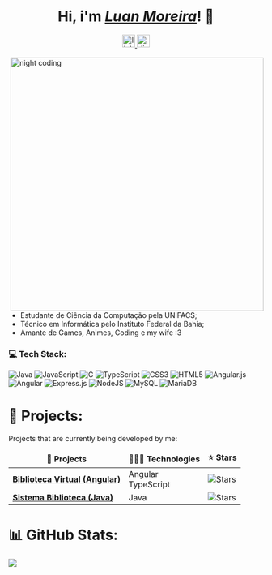 <div>
  <h1 align="center">Hi, i'm <a href="https://www.linkedin.com/in/amasterluan/"><i>Luan Moreira</i></a>! 💙</h1>
<div align="center">
  <a href="https://linkedin.com/in/Amasterluan" target="_blank">
    <img src="https://img.shields.io/static/v1?message=LinkedIn&logo=linkedin&label=&color=0077B5&logoColor=white&labelColor=&style=for-the-badge" height="25" alt="linkedin logo"  />
  </a>
  <a href="https://discord.gg/amaster" target="_blank">
    <img src="https://img.shields.io/static/v1?message=Discord&logo=discord&label=&color=161CBB&logoColor=white&labelColor=&style=for-the-badge" height="25" alt="discord logo"  />
  </a>
</div>
<br>
<img src="https://i.pinimg.com/originals/90/70/32/9070324cdfc07c68d60eed0c39e77573.gif" alt="night coding" min-width="500px" max-width="500px" width="500px" align="right">

* Estudante de Ciência da Computação pela UNIFACS;
* Técnico em Informática pelo Instituto Federal da Bahia;
* Amante de Games, Animes, Coding e my wife :3
</div>

###

<h3>💻 Tech Stack: </h3>

![Java](https://img.shields.io/badge/java-%23ED8B00.svg?style=for-the-badge&logo=openjdk&logoColor=white) ![JavaScript](https://img.shields.io/badge/javascript-%23323330.svg?style=for-the-badge&logo=javascript&logoColor=%23F7DF1E) ![C](https://img.shields.io/badge/c-%2300599C.svg?style=for-the-badge&logo=c&logoColor=white) ![TypeScript](https://img.shields.io/badge/typescript-%23007ACC.svg?style=for-the-badge&logo=typescript&logoColor=white) ![CSS3](https://img.shields.io/badge/css3-%231572B6.svg?style=for-the-badge&logo=css3&logoColor=white) ![HTML5](https://img.shields.io/badge/html5-%23E34F26.svg?style=for-the-badge&logo=html5&logoColor=white)  ![Angular.js](https://img.shields.io/badge/angular.js-%23E23237.svg?style=for-the-badge&logo=angularjs&logoColor=white) ![Angular](https://img.shields.io/badge/angular-%23DD0031.svg?style=for-the-badge&logo=angular&logoColor=white) ![Express.js](https://img.shields.io/badge/express.js-%23404d59.svg?style=for-the-badge&logo=express&logoColor=%2361DAFB) ![NodeJS](https://img.shields.io/badge/node.js-6DA55F?style=for-the-badge&logo=node.js&logoColor=white) ![MySQL](https://img.shields.io/badge/mysql-%2300000f.svg?style=for-the-badge&logo=mysql&logoColor=white) ![MariaDB](https://img.shields.io/badge/MariaDB-003545?style=for-the-badge&logo=mariadb&logoColor=white)

###

# 📂 Projects:

<p>Projects that are currently being developed by me:</p>
<table>
  <thead align="center">
    <tr border: none;>
      <td><b>🎁 Projects</b></td>
	<td><b>🧑🏽‍💻 Technologies</b></td>
      <td><b>⭐ Stars</b></td>
    </tr>
  </thead>
  <tbody>
    <tr>
      <td><a href="https://github.com/Amasterluan/BibliotecaAngular"><b>Biblioteca Virtual (Angular)</b></a></td>
	    <td>Angular<br>TypeScript<br></td>
      <td><img alt="Stars" src="https://img.shields.io/github/stars/Amasterluan/BibliotecaAngular?style=flat-square&labelColor=343b41"/></td>
    </tr>
	  <tr>
      <td><a href="https://github.com/Amasterluan/Biblioteca-Java"><b>Sistema Biblioteca (Java)</b></a></td>
		  <td>Java</td>
      <td><img alt="Stars" src="https://img.shields.io/github/stars/Amasterluan/Biblioteca-Java-Pack?style=flat-square&labelColor=343b41"/></td>
    </tr>
  </tbody>
</table>

###

# 📊 GitHub Stats:
![](https://github-readme-stats.vercel.app/api/top-langs/?username=Amasterluan&theme=dark&hide_border=true&include_all_commits=false&count_private=false&layout=compact)<br/>
